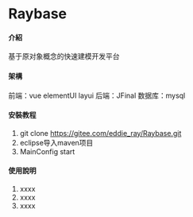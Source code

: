 # Raybase

#### 介紹
基于原对象概念的快速建模开发平台

#### 架構
前端：vue elementUI layui
后端：JFinal
数据库：mysql

#### 安裝教程

1.  git clone https://gitee.com/eddie_ray/Raybase.git
2.  eclipse导入maven项目
3.  MainConfig start

#### 使用說明

1.  xxxx
2.  xxxx
3.  xxxx
